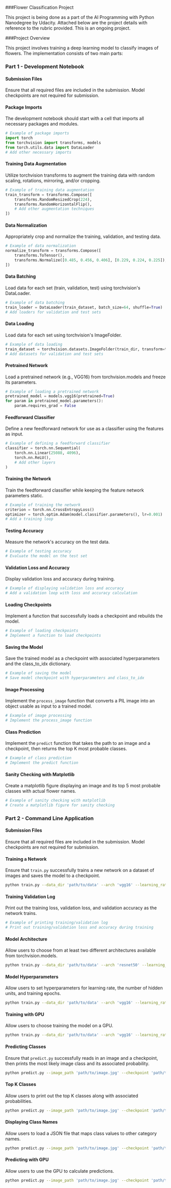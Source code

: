 ###Flower Classification Project

This project is being done as a part of the AI Programming with Python Nanodegree by Udacity. Attached below are the project details with reference to the rubric provided. This is an ongoing project.

###Project Overview

This project involves training a deep learning model to classify images of flowers. The implementation consists of two main parts:

### Part 1 - Development Notebook

#### Submission Files

Ensure that all required files are included in the submission. Model checkpoints are not required for submission.

#### Package Imports

The development notebook should start with a cell that imports all necessary packages and modules.

```python
# Example of package imports
import torch
from torchvision import transforms, models
from torch.utils.data import DataLoader
# Add other necessary imports
```

#### Training Data Augmentation

Utilize torchvision transforms to augment the training data with random scaling, rotations, mirroring, and/or cropping.

```python
# Example of training data augmentation
train_transform = transforms.Compose([
    transforms.RandomResizedCrop(224),
    transforms.RandomHorizontalFlip(),
    # Add other augmentation techniques
])
```

#### Data Normalization

Appropriately crop and normalize the training, validation, and testing data.

```python
# Example of data normalization
normalize_transform = transforms.Compose([
    transforms.ToTensor(),
    transforms.Normalize([0.485, 0.456, 0.406], [0.229, 0.224, 0.225]),
])
```

#### Data Batching

Load data for each set (train, validation, test) using torchvision's DataLoader.

```python
# Example of data batching
train_loader = DataLoader(train_dataset, batch_size=64, shuffle=True)
# Add loaders for validation and test sets
```

#### Data Loading

Load data for each set using torchvision's ImageFolder.

```python
# Example of data loading
train_dataset = torchvision.datasets.ImageFolder(train_dir, transform=train_transform)
# Add datasets for validation and test sets
```

#### Pretrained Network

Load a pretrained network (e.g., VGG16) from torchvision.models and freeze its parameters.

```python
# Example of loading a pretrained network
pretrained_model = models.vgg16(pretrained=True)
for param in pretrained_model.parameters():
    param.requires_grad = False
```

#### Feedforward Classifier

Define a new feedforward network for use as a classifier using the features as input.

```python
# Example of defining a feedforward classifier
classifier = torch.nn.Sequential(
    torch.nn.Linear(25088, 4096),
    torch.nn.ReLU(),
    # Add other layers
)
```

#### Training the Network

Train the feedforward classifier while keeping the feature network parameters static.

```python
# Example of training the network
criterion = torch.nn.CrossEntropyLoss()
optimizer = torch.optim.Adam(model.classifier.parameters(), lr=0.001)
# Add a training loop
```

#### Testing Accuracy

Measure the network's accuracy on the test data.

```python
# Example of testing accuracy
# Evaluate the model on the test set
```

#### Validation Loss and Accuracy

Display validation loss and accuracy during training.

```python
# Example of displaying validation loss and accuracy
# Add a validation loop with loss and accuracy calculation
```

#### Loading Checkpoints

Implement a function that successfully loads a checkpoint and rebuilds the model.

```python
# Example of loading checkpoints
# Implement a function to load checkpoints
```

#### Saving the Model

Save the trained model as a checkpoint with associated hyperparameters and the class_to_idx dictionary.

```python
# Example of saving the model
# Save model checkpoint with hyperparameters and class_to_idx
```

#### Image Processing

Implement the `process_image` function that converts a PIL image into an object usable as input to a trained model.

```python
# Example of image processing
# Implement the process_image function
```

#### Class Prediction

Implement the `predict` function that takes the path to an image and a checkpoint, then returns the top K most probable classes.

```python
# Example of class prediction
# Implement the predict function
```

#### Sanity Checking with Matplotlib

Create a matplotlib figure displaying an image and its top 5 most probable classes with actual flower names.

```python
# Example of sanity checking with matplotlib
# Create a matplotlib figure for sanity checking
```

### Part 2 - Command Line Application

#### Submission Files

Ensure that all required files are included in the submission. Model checkpoints are not required for submission.

#### Training a Network

Ensure that `train.py` successfully trains a new network on a dataset of images and saves the model to a checkpoint.

```bash
python train.py --data_dir 'path/to/data' --arch 'vgg16' --learning_rate 0.001 --hidden_units 4096 --epochs 10 --gpu
```

#### Training Validation Log

Print out the training loss, validation loss, and validation accuracy as the network trains.

```python
# Example of printing training/validation log
# Print out training/validation loss and accuracy during training
```

#### Model Architecture

Allow users to choose from at least two different architectures available from torchvision.models.

```bash
python train.py --data_dir 'path/to/data' --arch 'resnet50' --learning_rate 0.001 --hidden_units 4096 --epochs 10 --gpu
```

#### Model Hyperparameters

Allow users to set hyperparameters for learning rate, the number of hidden units, and training epochs.

```bash
python train.py --data_dir 'path/to/data' --arch 'vgg16' --learning_rate 0.01 --hidden_units 512 --epochs 15 --gpu
```

#### Training with GPU

Allow users to choose training the model on a GPU.

```bash
python train.py --data_dir 'path/to/data' --arch 'vgg16' --learning_rate 0.001 --hidden_units 4096 --epochs 10 --gpu
```

#### Predicting Classes

Ensure that `predict.py` successfully reads in an image and a checkpoint, then prints the most likely image class and its associated probability.

```bash
python predict.py --image_path 'path/to/image.jpg' --checkpoint 'path/to/checkpoint.pth'
```

#### Top K Classes

Allow users to print out the top K classes along with associated probabilities.

```bash
python predict.py --image_path 'path/to/image.jpg' --checkpoint 'path/to/checkpoint.pth' --top_k 3
```

#### Displaying Class Names

Allow users to load a JSON file that maps class values to other category names.

```bash
python predict.py --image_path 'path/to/image.jpg' --checkpoint 'path/to/checkpoint.pth' --category_names 'path/to/cat_to_name.json'
```

#### Predicting with GPU

Allow users to use the GPU to calculate predictions.

```bash
python predict.py --image_path 'path/to/image.jpg' --checkpoint 'path/to/checkpoint.pth' --gpu
```
